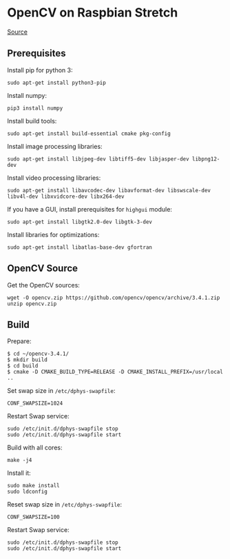 # OpenCV on Raspbian Stretch

[Source](https://www.pyimagesearch.com/2017/09/04/raspbian-stretch-install-opencv-3-python-on-your-raspberry-pi/)

## Prerequisites

Install pip for python 3:

    sudo apt-get install python3-pip

Install numpy:

    pip3 install numpy

Install build tools:

    sudo apt-get install build-essential cmake pkg-config

Install image processing libraries:

    sudo apt-get install libjpeg-dev libtiff5-dev libjasper-dev libpng12-dev

Install video processing libraries:

    sudo apt-get install libavcodec-dev libavformat-dev libswscale-dev libv4l-dev libxvidcore-dev libx264-dev

If you have a GUI, install prerequisites for `highgui` module:

    sudo apt-get install libgtk2.0-dev libgtk-3-dev

Install libraries for optimizations:

    sudo apt-get install libatlas-base-dev gfortran

## OpenCV Source

Get the OpenCV sources:

    wget -O opencv.zip https://github.com/opencv/opencv/archive/3.4.1.zip
    unzip opencv.zip

## Build

Prepare:

    $ cd ~/opencv-3.4.1/
    $ mkdir build
    $ cd build
    $ cmake -D CMAKE_BUILD_TYPE=RELEASE -D CMAKE_INSTALL_PREFIX=/usr/local ..

Set swap size in `/etc/dphys-swapfile`:

    CONF_SWAPSIZE=1024

Restart Swap service:

    sudo /etc/init.d/dphys-swapfile stop
    sudo /etc/init.d/dphys-swapfile start

Build with all cores:

    make -j4

Install it:
    
    sudo make install
    sudo ldconfig

Reset swap size in `/etc/dphys-swapfile`:

    CONF_SWAPSIZE=100

Restart Swap service:

    sudo /etc/init.d/dphys-swapfile stop
    sudo /etc/init.d/dphys-swapfile start
